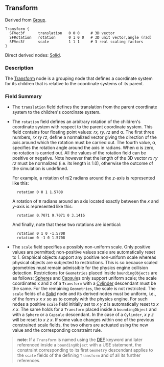 ## Transform

Derived from [Group](reference/group.md#group).

```
Transform {
  SFVec3f      translation   0 0 0     # 3D vector
  SFRotation   rotation      0 1 0 0   # 3D unit vector,angle (rad)
  SFVec3f      scale         1 1 1     # 3 real scaling factors
}
```

Direct derived nodes: [Solid](reference/solid.md#solid).

### Description

The [Transform](reference/transform.md#transform) node is a grouping node that
defines a coordinate system for its children that is relative to the coordinate
systems of its parent.

### Field Summary

- The `translation` field defines the translation from the parent coordinate
system to the children's coordinate system.

- The `rotation` field defines an arbitrary rotation of the children's coordinate
system with respect to the parent coordinate system. This field contains four
floating point values: *rx, ry, rz* and α. The first three numbers, *rx ry rz*,
define a normalized vector giving the direction of the axis around which the
rotation must be carried out. The fourth value, α, specifies the rotation angle
around the axis in radians. When α is zero, no rotation is carried out. All the
values of the rotation field can be positive or negative. Note however that the
length of the 3D vector *rx ry rz* must be normalized (i.e. its length is 1.0),
otherwise the outcome of the simulation is undefined.

    For example, a rotation of π/2 radians around the *z*-axis is represented like
    this:

        rotation 0 0 1 1.5708

    A rotation of π radians around an axis located exactly between the *x* and
    *y*-axis is represented like this:

        rotation 0.7071 0.7071 0 3.1416

    And finally, note that these two rotations are identical:

        rotation 0 1 0 -1.5708
        rotation 0 -1 0 1.5708

- The `scale` field specifies a possibly non-uniform scale. Only positive values
are permitted; non-positive values scale are automatically reset to 1. Graphical
objects support any positive non-uniform scale whereas physical objects are
subjected to restrictions. This is so because scaled geometries must remain
admissible for the physics engine collision detection. Restrictions for
`Geometries` placed inside `boundingObjects` are as follows:
[Sphere](reference/sphere.md#sphere)s and
[Capsule](reference/capsule.md#capsule)s only support uniform scale; the scale
coordinates x and z of a `Transform` with a
[Cylinder](reference/cylinder.md#cylinder) descendant must be the same. For the
remaining `Geometries`, the scale is not restricted. The `scale` fields of a
[Solid](reference/solid.md#solid) node and its derived nodes must be uniform,
i.e., of the form *x x x* so as to comply with the physics engine. For such
nodes a positive `scale` field initially set to *x y z* is automatically reset
to *x x x*. The same holds for a `Transform` placed inside a `boundingObject`
and with a `Sphere` or a `Capsule` descendant. In the case of a `Cylinder`, *x y
z* will be reset to *x z x*. If some value changes within one of the previous
constrained scale fields, the two others are actuated using the new value and
the corresponding constraint rule.

> **note**: If a `Transform` is named using the [DEF](reference/def-and-use.md#def-and-use)
keyword and later referenced inside a `boundingObject` with a USE statement, the
constraint corresponding to its first `Geometry` descendant applies to the
`scale` fields of the defining `Transform` and of all its further references.

